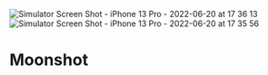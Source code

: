![Simulator Screen Shot - iPhone 13 Pro - 2022-06-20 at 17 36 13](https://user-images.githubusercontent.com/58077232/174649740-31160ff7-04a4-4aa4-89ef-bc48235ad2b6.png)
![Simulator Screen Shot - iPhone 13 Pro - 2022-06-20 at 17 35 56](https://user-images.githubusercontent.com/58077232/174649528-3be17306-6f31-443e-a741-a7e87153eedb.png)
# Moonshot
